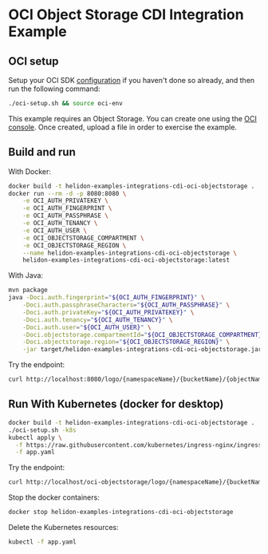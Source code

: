 # OCI Object Storage CDI Integration Example

## OCI setup

Setup your OCI SDK [configuration](https://docs.cloud.oracle.com/iaas/Content/API/Concepts/sdkconfig.htm)
 if you haven't done so already, and then run the following command:
```bash
./oci-setup.sh && source oci-env
```

This example requires an Object Storage. You can create one using the
 [OCI console](https://console.us-phoenix-1.oraclecloud.com). Once created,
 upload a file in order to exercise the example.

## Build and run

With Docker:
```bash
docker build -t helidon-examples-integrations-cdi-oci-objectstorage .
docker run --rm -d -p 8080:8080 \
    -e OCI_AUTH_PRIVATEKEY \
    -e OCI_AUTH_FINGERPRINT \
    -e OCI_AUTH_PASSPHRASE \
    -e OCI_AUTH_TENANCY \
    -e OCI_AUTH_USER \
    -e OCI_OBJECTSTORAGE_COMPARTMENT \
    -e OCI_OBJECTSTORAGE_REGION \
    --name helidon-examples-integrations-cdi-oci-objectstorage \
    helidon-examples-integrations-cdi-oci-objectstorage:latest
```

With Java:
```bash
mvn package
java -Doci.auth.fingerprint="${OCI_AUTH_FINGERPRINT}" \
    -Doci.auth.passphraseCharacters="${OCI_AUTH_PASSPHRASE}" \
    -Doci.auth.privateKey="${OCI_AUTH_PRIVATEKEY}" \
    -Doci.auth.tenancy="${OCI_AUTH_TENANCY}" \
    -Doci.auth.user="${OCI_AUTH_USER}" \
    -Doci.objectstorage.compartmentId="${OCI_OBJECTSTORAGE_COMPARTMENT}" \
    -Doci.objectstorage.region="${OCI_OBJECTSTORAGE_REGION}" \
    -jar target/helidon-examples-integrations-cdi-oci-objectstorage.jar
```

Try the endpoint:

```bash
curl http://localhost:8080/logo/{namespaceName}/{bucketName}/{objectName}
```

## Run With Kubernetes (docker for desktop)

```bash
docker build -t helidon-examples-integrations-cdi-oci-objectstorage .
./oci-setup.sh -k8s
kubectl apply \
  -f https://raw.githubusercontent.com/kubernetes/ingress-nginx/ingress-nginx-3.15.2/deploy/static/provider/cloud/deploy.yaml \
  -f app.yaml
```

Try the endpoint:

```bash
curl http://localhost/oci-objectstorage/logo/{namespaceName}/{bucketName}/{objectName}
```

Stop the docker containers:
```bash
docker stop helidon-examples-integrations-cdi-oci-objectstorage
```

Delete the Kubernetes resources:
```bash
kubectl -f app.yaml
```
